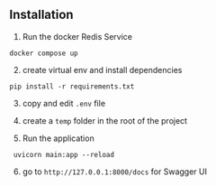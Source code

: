 
## Installation

1. Run the docker Redis Service
```
docker compose up
```

2. create virtual env and install dependencies
```
pip install -r requirements.txt
```

3. copy and edit `.env` file

4. create a `temp` folder in the root of the project

5. Run the application
```
 uvicorn main:app --reload
```

6. go to `http://127.0.0.1:8000/docs` for Swagger UI


